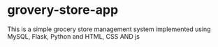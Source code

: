 # grovery-store-app
This is a simple grocery store management system implemented using MySQL, Flask, Python and HTML, CSS AND js
